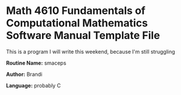 # Math 4610 Fundamentals of Computational Mathematics Software Manual Template File
This is a program I will write this weekend, because I'm still struggling

**Routine Name:**           smaceps

**Author:** Brandi

**Language:** probably C


